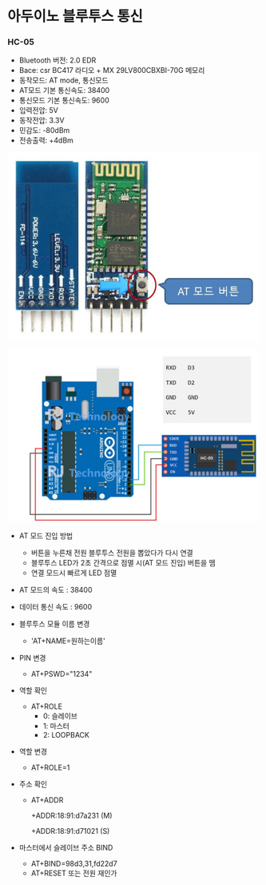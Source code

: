 # 아두이노 블루투스 통신

### HC-05

- Bluetooth 버전: 2.0 EDR
- Bace: csr BC417 라디오 + MX 29LV800CBXBI-70G 메모리
- 동작모드: AT mode, 통신모드
- AT모드 기본 통신속도: 38400
- 통신모드 기본 통신속도: 9600
- 입력전압: 5V
- 동작전압: 3.3V
- 민감도: -80dBm
- 전송출력: +4dBm



![](https://github.com/bongwon-suh/TIL/blob/master/img/1005/01.JPG?raw=true)

![](https://github.com/bongwon-suh/TIL/blob/master/img/1005/02.JPG?raw=true)

- AT 모드 진입 방법
  - 버튼을 누른채 전원 블루투스 전원을 뽑았다가 다시 연결
  - 블루투스 LED가 2초 간격으로 점멸 시(AT 모드 진입) 버튼을 뗌
  - 연결 모드시 빠르게 LED 점멸
- AT 모드의 속도 : 38400
- 데이터 통신 속도 : 9600



- 블루투스 모듈 이름 변경
  - 'AT+NAME=원하는이름' 
- PIN 변경
  - AT+PSWD="1234"

- 역할 확인

  - AT+ROLE
    - 0: 슬레이브
    - 1: 마스터
    - 2: LOOPBACK

- 역할 변경

  - AT+ROLE=1

- 주소 확인

  - AT+ADDR

    +ADDR:18:91:d7a231 (M)

    +ADDR:18:91:d71021 (S)

- 마스터에서 슬레이브 주소 BIND

  - AT+BIND=98d3,31,fd22d7
  - AT+RESET 또는 전원 재인가